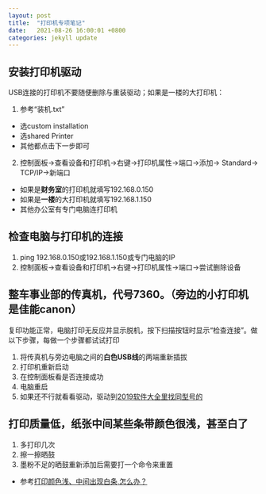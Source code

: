 ```yaml
---
layout: post
title:  "打印机专项笔记"
date:   2021-08-26 16:00:01 +0800
categories: jekyll update
---
```



## 安装打印机驱动
USB连接的打印机不要随便删除与重装驱动；如果是一楼的大打印机：
1. 参考“装机.txt”
+ 选custom installation
+ 选shared Printer
+ 其他都点击下一步即可
2. 控制面板->查看设备和打印机->右键->打印机属性->端口->添加-> Standard-> TCP/IP->新端口
+ 如果是**财务室**的打印机就填写192.168.0.150
+ 如果是**一楼**的大打印机就填写192.168.1.150
+ 其他办公室有专门电脑连打印机

## 检查电脑与打印机的连接
1. ping 192.168.0.150或192.168.1.150或专门电脑的IP
1. 控制面板->查看设备和打印机->右键->打印机属性->端口->尝试删除设备

## 整车事业部的传真机，代号7360。（旁边的小打印机是佳能canon）
复印功能正常，电脑打印无反应并显示脱机，按下扫描按钮时显示“检查连接”。做以下步骤，每做一个步骤都试试打印
1. 将传真机与旁边电脑之间的**白色USB线**的两端重新插拔
1. 打印机重新启动
1. 在控制面板看是否连接成功
1. 电脑重启
1. 如果还不行就看看驱动，驱动到[2019软件大全里找同型号的](#安装打印机驱动)

## 打印质量低，纸张中间某些条带颜色很浅，甚至白了
1. 多打印几次
1. 擦一擦晒鼓
1. 墨粉不足的晒鼓重新添加后需要打一个命令来重置
+ 参考[打印颜色浅、中间出现白条,怎么办？](https://wenku.baidu.com/view/d4fed53183c4bb4cf7ecd157.html)

